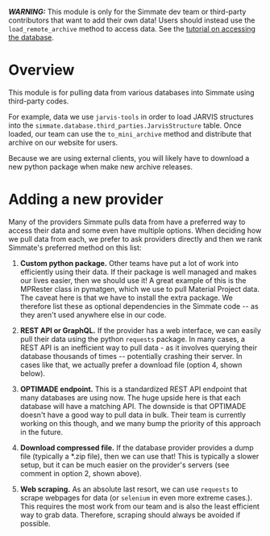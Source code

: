 
_**WARNING:**_ This module is only for the Simmate dev team or third-party contributors that want to add their own data! Users should instead use the `load_remote_archive` method to access data. See the [tutorial on accessing the database](https://github.com/jacksund/simmate/blob/main/tutorials/05_Search_the_database.md).


Overview
=========

This module is for pulling data from various databases into Simmate using third-party codes. 

For example, data we use `jarvis-tools` in order to load JARVIS structures into the `simmate.database.third_parties.JarvisStructure` table. Once loaded, our team can use the `to_mini_archive` method and distribute that archive on our website for users.

Because we are using external clients, you will likely have to download a new python package when make new archive releases.


Adding a new provider
=====================

Many of the providers Simmate pulls data from have a preferred way to access their data and some even have multiple options. When deciding how we pull data from each, we prefer to ask providers directly and then we rank Simmate's preferred method on this list:

1. **Custom python package.** Other teams have put a lot of work into efficiently using their data. If their package is well managed and makes our lives easier, then we should use it! A great example of this is the MPRester class in pymatgen, which we use to pull Material Project data. The caveat here is that we have to install the extra package. We therefore list
these as optional dependencies in the Simmate code -- as they aren't used anywhere else in our code.

2. **REST API or GraphQL.** If the provider has a web interface, we can easily pull their data using the python `requests` package. In many cases, a REST API is an inefficient way to pull data - as it involves querying their database thousands of times -- potentially crashing their server. In cases like that, we actually prefer a download file (option 4, shown below).

3. **OPTIMADE endpoint.** This is a standardized REST API endpoint that many databases are using now. The huge upside here is that each database will have a matching API. The downside is that OPTIMADE doesn't have a good way to pull data in bulk. Their team is currently working on this though, and we many bump the priority of this approach in the future.

4. **Download compressed file.** If the database provider provides a dump file (typically a *.zip file), then we can use that! This is typically a slower setup, but it can be much easier on the provider's servers (see comment in option 2, shown above).

5. **Web scraping.** As an absolute last resort, we can use `requests` to scrape webpages for data (or `selenium` in even more extreme cases.). This requires the most work from our team and is also the least efficient way to grab data. Therefore, scraping should always be avoided if possible.
